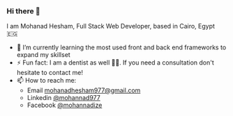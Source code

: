 ### Hi there 👋

I am Mohanad Hesham, Full Stack Web Developer, based in Cairo, Egypt 🇪🇬

- 🌱 I’m currently learning the most used front and back end frameworks to expand my skillset
- ⚡ Fun fact: I am a dentist as well 👨‍⚕️. If you need a consultation don't hesitate to contact me!
- 📫 How to reach me:
  - Email [mohanadhesham977@gmail.com](mailto:mohanadhesham977@gmail.com)
  - Linkedin [@mohannad977](https://linkedin.com/in/mohannad977)
  - Facebook [@mohannadize](https://fb.com/mohannadize)
